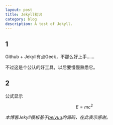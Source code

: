 ```yaml
---
layout: post
title: Jekyll初识
category: blog
description: A test of Jekyll.
---
```


## 1

Github + Jekyll有点Geek，不那么好上手……

不过这是个公认的好工具，以后要慢慢熟悉它。


## 2

公式显示

$$ E=mc^2 $$

*本博客Jekyll模板基于[beiyuu](https://github.com/beiyuu/beiyuu.github.com)的源码，在此表示感谢。*
